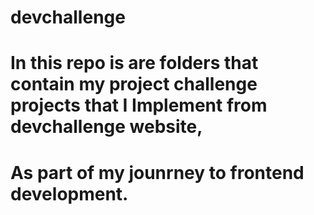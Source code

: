 # devchallenge
# In this repo is are folders that contain my project challenge projects that I Implement from devchallenge website,
# As part of my jounrney to frontend development. 
